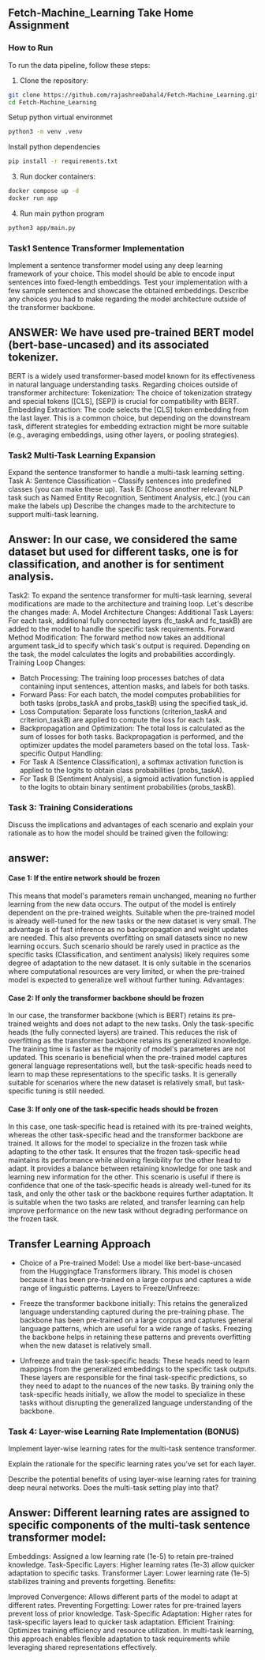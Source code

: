 ## Fetch-Machine_Learning Take Home Assignment
### How to Run
To run the data pipeline, follow these steps:

1. Clone the repository:

```bash
git clone https://github.com/rajashreeDahal4/Fetch-Machine_Learning.git
cd Fetch-Machine_Learning
```
Setup python virtual environmet
```bash
python3 -m venv .venv
```


Install python dependencies
```bash
pip install -r requirements.txt
```

3. Run docker containers:
```bash
docker compose up -d
docker run app    
```
4. Run main python program
```bash
python3 app/main.py
```

### Task1 Sentence Transformer Implementation
Implement a sentence transformer model using any deep learning framework of your choice. 
This model should be able to encode input sentences into fixed-length embeddings.
Test your implementation with a few sample sentences and showcase the obtained embeddings. 
Describe any choices you had to make regarding the model architecture outside 
of the transformer backbone.
## ANSWER: We have used pre-trained BERT model (bert-base-uncased) and its associated tokenizer. 
BERT is a widely used transformer-based model known for its effectiveness in 
natural language understanding tasks.
Regarding choices outside of transformer architecture: 
Tokenization: The choice of tokenization strategy and 
special tokens ([CLS], [SEP]) is crucial for compatibility with BERT.
Embedding Extraction: The code selects the [CLS] token embedding from the last layer. 
This is a common choice, but depending on the downstream task, different strategies 
for embedding extraction might be more suitable (e.g., averaging embeddings, using other layers, 
or pooling strategies).

### Task2 Multi-Task Learning Expansion 
Expand the sentence transformer to handle a multi-task learning setting.
Task A: Sentence Classification – Classify sentences into predefined classes (you can make these up).
Task B: [Choose another relevant NLP task such as Named Entity Recognition, Sentiment Analysis, etc.] (you can make the labels up)
Describe the changes made to the architecture to support multi-task learning.
## Answer:  In our case, we considered the same dataset but used for different tasks, one is for classification, and another is for sentiment analysis.
Task2: To expand the sentence transformer for multi-task learning, several modifications are made to the architecture and training loop. 
Let's describe the changes made:
A. Model Architecture Changes:
Additional Task Layers: For each task, additional fully connected layers (fc_taskA and fc_taskB) are added to the model to handle the specific task requirements.
Forward Method Modification: The forward method now takes an additional argument task_id to specify which task's output is required. Depending on the task, the model calculates the logits and probabilities accordingly.
Training Loop Changes:
* Batch Processing: The training loop processes batches of data containing input sentences, attention masks, and labels for both tasks.
* Forward Pass: For each batch, the model computes probabilities for both tasks (probs_taskA and probs_taskB) using the specified task_id.
* Loss Computation: Separate loss functions (criterion_taskA and criterion_taskB) are applied to compute the loss for each task.
* Backpropagation and Optimization: The total loss is calculated as the sum of losses for both tasks. Backpropagation is performed, and the optimizer updates the model parameters based on the total loss.
Task-specific Output Handling:
* For Task A (Sentence Classification), a softmax activation function is applied to the logits to obtain class probabilities (probs_taskA).
* For Task B (Sentiment Analysis), a sigmoid activation function is applied to the logits to obtain binary sentiment probabilities (probs_taskB).

### Task 3: Training Considerations

Discuss the implications and advantages of each scenario and explain your rationale as to how the model should be trained given the following:
## answer:
#### Case 1: If the entire network should be frozen
This means that model's parameters remain unchanged, meaning no further learning from the new data occurs.
The output of the model is entirely dependent on the pre-trained weights. Suitable when the pre-trained model is already well-tuned for the new tasks or the new dataset is very small. The advantage is of fast inference as no backpropagation and weight updates are needed. This also prevents overfitting on small datasets since no new learning occurs. Such scenario should be rarely used in practice as the specific tasks (Classification, and sentiment analysis) likely requires some degree of adaptation to the new dataset. It is only suitable in the scenarios where computational resources are very limited, or when the pre-trained model is expected to generalize well without further tuning.
Advantages:

#### Case 2: If only the transformer backbone should be frozen
In our case, the transformer backbone (which is BERT) retains its pre-trained weights and does not adapt to the new tasks. Only the task-specific heads (the fully connected layers) are trained. This reduces the risk of overfitting as the transformer backbone retains its generalized knowledge. The training time is faster as the majority of model's parameteres are not updated. This scenario is beneficial when the pre-trained model captures general language representations well, but the task-specific heads need to learn to map these representations to the specific tasks. It is generally suitable for scenarios where the new dataset is relatively small, but task-specific tuning is still needed.

#### Case 3: If only one of the task-specific heads should be frozen
In this case, one task-specific head is retained with its pre-trained weights, whereas the other task-specific head and the transformer backbone are trained. It allows for the model to specialize in the frozen task while adapting to the other task.
It ensures that the frozen task-specific head maintains its performance while allowing flexibility for the other head to adapt. It provides a balance between retaining knowledge for one task and learning new information for the other. This scenario is useful if there is confidence that one of the task-specific heads is already well-tuned for its task, and only the other task or the backbone requires further adaptation. It is suitable when the two tasks are related, and transfer learning can help improve performance on the new task without degrading performance on the frozen task.

## Transfer Learning Approach
* Choice of a Pre-trained Model: Use a model like bert-base-uncased from the Huggingface Transformers library.
This model is chosen because it has been pre-trained on a large corpus and captures a wide range of linguistic patterns.
Layers to Freeze/Unfreeze:

* Freeze the transformer backbone initially: This retains the generalized language understanding captured during the pre-training phase. The backbone has been pre-trained on a large corpus and captures general language patterns, which are useful for a wide range of tasks. Freezing the backbone helps in retaining these patterns and prevents overfitting when the new dataset is relatively small.

* Unfreeze and train the task-specific heads: These heads need to learn mappings from the generalized embeddings to the specific task outputs. These layers are responsible for the final task-specific predictions, so they need to adapt to the nuances of the new tasks.
By training only the task-specific heads initially, we allow the model to specialize in these tasks without disrupting the generalized language understanding of the backbone.


### Task 4: Layer-wise Learning Rate Implementation (BONUS)

Implement layer-wise learning rates for the multi-task sentence transformer.

Explain the rationale for the specific learning rates you've set for each layer.

Describe the potential benefits of using layer-wise learning rates for training deep neural networks. Does the multi-task setting play into that?
## Answer: Different learning rates are assigned to specific components of the multi-task sentence transformer model:
Embeddings: Assigned a low learning rate (1e-5) to retain pre-trained knowledge.
Task-Specific Layers: Higher learning rates (1e-3) allow quicker adaptation to specific tasks.
Transformer Layer: Lower learning rate (1e-5) stabilizes training and prevents forgetting.
Benefits:

Improved Convergence: Allows different parts of the model to adapt at different rates.
Preventing Forgetting: Lower rates for pre-trained layers prevent loss of prior knowledge.
Task-Specific Adaptation: Higher rates for task-specific layers lead to quicker task adaptation.
Efficient Training: Optimizes training efficiency and resource utilization.
In multi-task learning, this approach enables flexible adaptation to task requirements while leveraging shared representations effectively.
